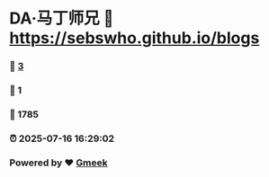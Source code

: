 # DA·马丁师兄 :link: https://sebswho.github.io/blogs 
### :page_facing_up: [3](https://sebswho.github.io/blogs/tag.html) 
### :speech_balloon: 1 
### :hibiscus: 1785 
### :alarm_clock: 2025-07-16 16:29:02 
### Powered by :heart: [Gmeek](https://github.com/Meekdai/Gmeek)
